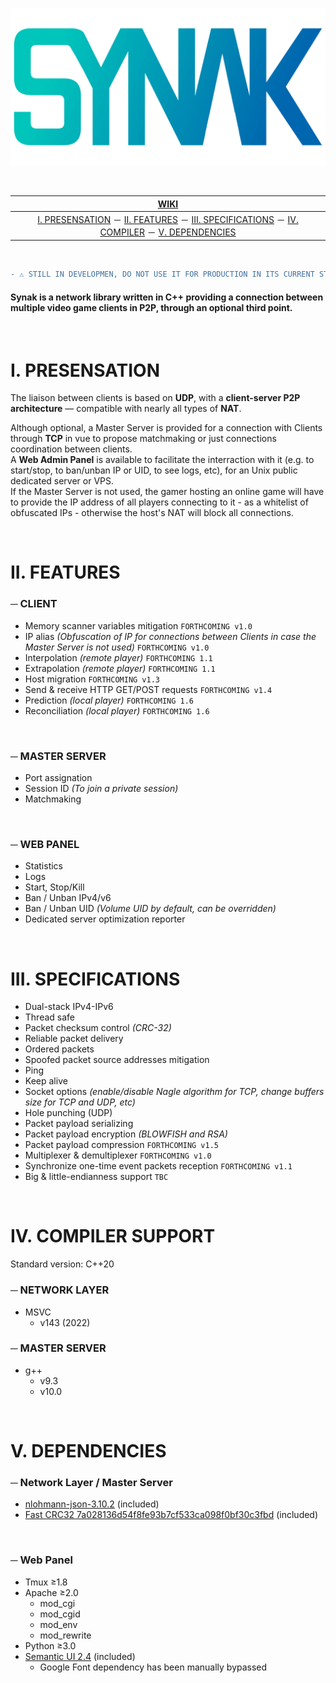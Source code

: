 ![Synak logo](https://raw.githubusercontent.com/PhilJbt/Synak/main/wiki/logo.png)

&#160;

| [WIKI](wiki/readme.md) |
:----------------------------------------------------------: |
| [I. PRESENSATION](README.md#PRESENSATION) &#65293; [II. FEATURES](README.md#FEATURES) &#65293; [III. SPECIFICATIONS](README.md#SPECIFICATIONS) &#65293; [IV. COMPILER](README.md#COMPILER-SUPPORT) &#65293; [V. DEPENDENCIES](README.md#DEPENDENCIES) |



&#160;

```diff
- ⚠️ STILL IN DEVELOPMEN, DO NOT USE IT FOR PRODUCTION IN ITS CURRENT STATE ⚠️ -
```

#### **Synak** is a network library written in C++ providing a connection between multiple video game clients in P2P, through an optional third point.

&#160;

# I. PRESENSATION

The liaison between clients is based on **UDP**, with a **client-server P2P architecture** — compatible with nearly all types of **NAT**.

Although optional, a Master Server is provided for a connection with Clients through **TCP** in vue to propose matchmaking or just connections coordination between clients.\
A **Web Admin Panel** is available to facilitate the interraction with it (e.g. to start/stop, to ban/unban IP or UID, to see logs, etc), for an Unix public dedicated server or VPS.\
If the Master Server is not used, the gamer hosting an online game will have to provide the IP address of all players connecting to it - as a whitelist of obfuscated IPs - otherwise the host's NAT will block all connections.

&#160;

# II. FEATURES

### &#9472; CLIENT
* Memory scanner variables mitigation `FORTHCOMING v1.0`
* IP alias *(Obfuscation of IP for connections between Clients in case the Master Server is not used)* `FORTHCOMING v1.0`
* Interpolation *(remote player)* `FORTHCOMING 1.1`
* Extrapolation *(remote player)* `FORTHCOMING 1.1`
* Host migration `FORTHCOMING v1.3`
* Send & receive HTTP GET/POST requests `FORTHCOMING v1.4`
* Prediction *(local player)* `FORTHCOMING 1.6`
* Reconciliation *(local player)* `FORTHCOMING 1.6`

&#160;

### &#9472; MASTER SERVER
* Port assignation
* Session ID *(To join a private session)*
* Matchmaking

&#160;

### &#9472; WEB PANEL
* Statistics
* Logs
* Start, Stop/Kill
* Ban / Unban IPv4/v6
* Ban / Unban UID *(Volume UID by default, can be overridden)*
* Dedicated server optimization reporter

&#160;

# III. SPECIFICATIONS

* Dual-stack IPv4-IPv6
* Thread safe
* Packet checksum control *(CRC-32)*
* Reliable packet delivery
* Ordered packets
* Spoofed packet source addresses mitigation
* Ping
* Keep alive
* Socket options *(enable/disable Nagle algorithm for TCP, change buffers size for TCP and UDP, etc)*
* Hole punching (UDP)
* Packet payload serializing
* Packet payload encryption *(BLOWFISH and RSA)*
* Packet payload compression `FORTHCOMING v1.5`
* Multiplexer & demultiplexer `FORTHCOMING v1.0`
* Synchronize one-time event packets reception `FORTHCOMING v1.1`
* Big & little-endianness support `TBC`

&#160;

# IV. COMPILER SUPPORT

Standard version: C++20

### &#9472; NETWORK LAYER
  * MSVC
    * v143 (2022)

### &#9472; MASTER SERVER
  * g++
    * v9.3
    * v10.0

&#160;

# V. DEPENDENCIES

### &#9472; Network Layer / Master Server
  * [nlohmann-json-3.10.2](https://github.com/nlohmann/json) (included)
  * [Fast CRC32 7a028136d54f8fe93b7cf533ca098f0bf30c3fbd](https://github.com/stbrumme/crc32) (included)

&#160;

### &#9472; Web Panel
  * Tmux ≥1.8
  * Apache ≥2.0
    * mod_cgi
    * mod_cgid
    * mod_env
    * mod_rewrite
  * Python ≥3.0
  * [Semantic UI 2.4](https://semantic-ui.com/) (included)
    * Google Font dependency has been manually bypassed
